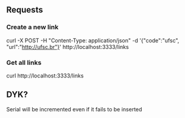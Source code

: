 ## Requests

### Create a new link

curl -X POST -H "Content-Type: application/json" -d '{"code":"ufsc", "url":"http://ufsc.br"}' http://localhost:3333/links

### Get all links

curl http://localhost:3333/links


## DYK?

Serial will be incremented even if it fails to be inserted